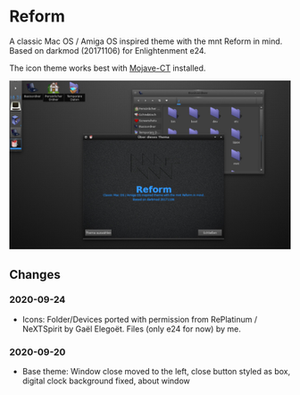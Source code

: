 # Reform
A classic Mac OS / Amiga OS inspired theme with the mnt Reform in mind.
Based on darkmod (20171106) for Enlightenment e24.

The icon theme works best with [Mojave-CT](https://github.com/zayronxio/Mojave-CT) installed.


![Screenshot](Reform-image-sources/shot-2020-09-24_18-31-15.jpg)


## Changes

### 2020-09-24
- Icons: Folder/Devices ported with permission from RePlatinum / NeXTSpirit by Gaël Elegoët. Files (only e24 for now) by me.

### 2020-09-20
- Base theme: Window close moved to the left, close button styled as box, digital clock background fixed, about window